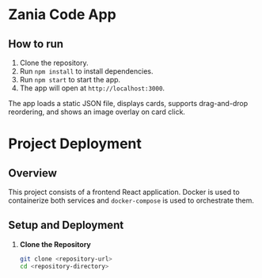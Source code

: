 # Zania Code App

## How to run

1. Clone the repository.
2. Run `npm install` to install dependencies.
3. Run `npm start` to start the app.
4. The app will open at `http://localhost:3000`.

The app loads a static JSON file, displays cards, supports drag-and-drop reordering, and shows an image overlay on card click.

# Project Deployment

## Overview

This project consists of a frontend React application. Docker is used to containerize both services and `docker-compose` is used to orchestrate them.

## Setup and Deployment

1. **Clone the Repository**

   ```bash
   git clone <repository-url>
   cd <repository-directory>
